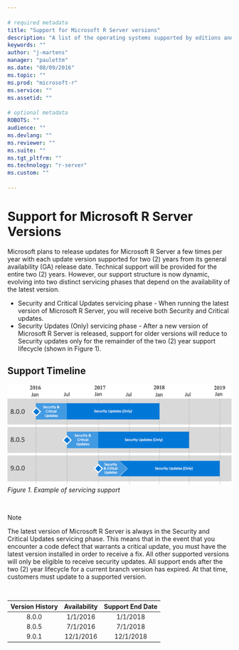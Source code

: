```yaml
---

# required metadata
title: "Support for Microsoft R Server versions"
description: "A list of the operating systems supported by editions and versions of Microsoft R Server and Revolution R Enterprise."
keywords: ""
author: "j-martens"
manager: "paulettm"
ms.date: "08/09/2016"
ms.topic: ""
ms.prod: "microsoft-r"
ms.service: ""
ms.assetid: ""

# optional metadata
ROBOTS: ""
audience: ""
ms.devlang: ""
ms.reviewer: ""
ms.suite: ""
ms.tgt_pltfrm: ""
ms.technology: "r-server"
ms.custom: ""

---
```

# Support for Microsoft R Server Versions

Microsoft plans to release updates for Microsoft R Server a few times per year with each update version supported for two (2) years from its general availability (GA) release date. Technical support will be provided for the entire two (2) years. However, our support structure is now dynamic, evolving into two distinct servicing phases that depend on the availability of the latest version.  
+ Security and Critical Updates servicing phase - When running the latest version of Microsoft R Server, you will receive both Security and Critical updates. 
+ Security Updates (Only) servicing phase - After a new version of Microsoft R Server is released, support for older versions will reduce to Security updates only for the remainder of the two (2) year support lifecycle (shown in Figure 1).  

## Support Timeline
![Servicing Support](./media/rserver-servicing-support.png)
<br>_Figure 1. Example of servicing support_

<br>

>[!NOTE]
>The latest version of Microsoft R Server is always in the Security and Critical Updates servicing phase. This means that in the event that you encounter a code defect that warrants a critical update, you must have the latest version installed in order to receive a fix. All other supported versions will only be eligible to receive security updates. All support ends after the two (2) year lifecycle for a current branch version has expired. At that time, customers must update to a supported version. 

<br>

|Version History|Availability                       |Support End Date                  |
|:-------------------:|:---------------------------------:|:--------------------------------:|
|8.0.0                |1/1/2016                           |1/1/2018                          |
|8.0.5|7/1/2016|7/1/2018|
|9.0.1|12/1/2016|12/1/2018|

